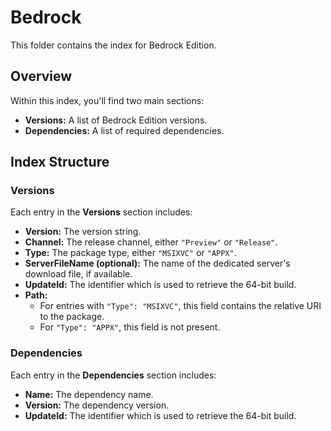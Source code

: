 # Bedrock

This folder contains the index for Bedrock Edition.


## Overview

Within this index, you'll find two main sections:

- **Versions:** A list of Bedrock Edition versions.
- **Dependencies:** A list of required dependencies.


## Index Structure

### Versions

Each entry in the **Versions** section includes:

- **Version:** The version string.
- **Channel:** The release channel, either `"Preview"` or `"Release"`.
- **Type:** The package type, either `"MSIXVC"` or `"APPX"`.
- **ServerFileName (optional):** The name of the dedicated server's download file, if available.
- **UpdateId:** The identifier which is used to retrieve the 64-bit build.
- **Path:**
  - For entries with `"Type": "MSIXVC"`, this field contains the relative URI to the package.
  - For `"Type": "APPX"`, this field is not present.

### Dependencies

Each entry in the **Dependencies** section includes:

- **Name:** The dependency name.
- **Version:** The dependency version.
- **UpdateId:** The identifier which is used to retrieve the 64-bit build.